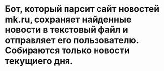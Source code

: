 # Бот, который парсит сайт новостей mk.ru, сохраняет найденные новости в текстовый файл и отправляет его пользователю. Собираются только новости текущиего дня.
